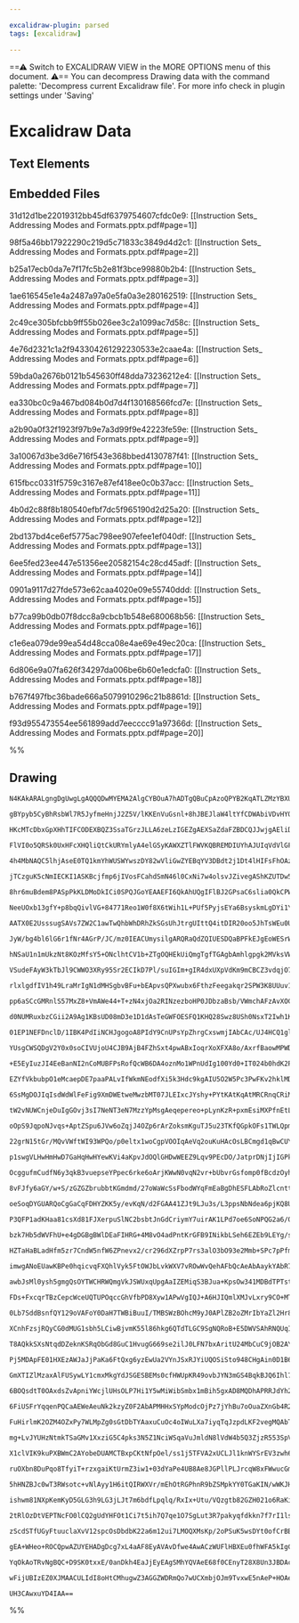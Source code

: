 ```yaml
---

excalidraw-plugin: parsed
tags: [excalidraw]

---
```

==⚠  Switch to EXCALIDRAW VIEW in the MORE OPTIONS menu of this document. ⚠== You can decompress Drawing data with the command palette: 'Decompress current Excalidraw file'. For more info check in plugin settings under 'Saving'


# Excalidraw Data

## Text Elements
## Embedded Files
31d12d1be22019312bb45df6379754607cfdc0e9: [[Instruction Sets_ Addressing Modes and Formats.pptx.pdf#page=1]]

98f5a46bb17922290c219d5c71833c3849d4d2c1: [[Instruction Sets_ Addressing Modes and Formats.pptx.pdf#page=2]]

b25a17ecb0da7e7f17fc5b2e81f3bce99880b2b4: [[Instruction Sets_ Addressing Modes and Formats.pptx.pdf#page=3]]

1ae616545e1e4a2487a97a0e5fa0a3e280162519: [[Instruction Sets_ Addressing Modes and Formats.pptx.pdf#page=4]]

2c49ce305bfcbb9ff55b026ee3c2a1099ac7d58c: [[Instruction Sets_ Addressing Modes and Formats.pptx.pdf#page=5]]

4e76d2321c1a2f943304261292230533e2caae4a: [[Instruction Sets_ Addressing Modes and Formats.pptx.pdf#page=6]]

59bda0a2676b0121b545630ff48dda73236212e4: [[Instruction Sets_ Addressing Modes and Formats.pptx.pdf#page=7]]

ea330bc0c9a467bd084b0d7d4f130168566fcd7e: [[Instruction Sets_ Addressing Modes and Formats.pptx.pdf#page=8]]

a2b90a0f32f1923f97b9e7a3d99f9e42223fe59e: [[Instruction Sets_ Addressing Modes and Formats.pptx.pdf#page=9]]

3a10067d3be3d6e716f543e368bbed4130787f41: [[Instruction Sets_ Addressing Modes and Formats.pptx.pdf#page=10]]

615fbcc0331f5759c3167e87ef418ee0c0b37acc: [[Instruction Sets_ Addressing Modes and Formats.pptx.pdf#page=11]]

4b0d2c88f8b180540efbf7dc5f965190d2d25a20: [[Instruction Sets_ Addressing Modes and Formats.pptx.pdf#page=12]]

2bd137bd4ce6ef5775ac798ee907efee1ef040df: [[Instruction Sets_ Addressing Modes and Formats.pptx.pdf#page=13]]

6ee5fed23ee447e51356ee20582154c28cd45adf: [[Instruction Sets_ Addressing Modes and Formats.pptx.pdf#page=14]]

0901a9117d27fde573e62caa4020e09e55740ddd: [[Instruction Sets_ Addressing Modes and Formats.pptx.pdf#page=15]]

b77ca99b0db07f8dcc8a9cbcb1b548e680068b56: [[Instruction Sets_ Addressing Modes and Formats.pptx.pdf#page=16]]

c1e6ea079de99ea54d48cca08e4ae69e49ec20ca: [[Instruction Sets_ Addressing Modes and Formats.pptx.pdf#page=17]]

6d806e9a07fa626f34297da006be6b60e1edcfa0: [[Instruction Sets_ Addressing Modes and Formats.pptx.pdf#page=18]]

b767f497fbc36bade666a5079910296c21b8861d: [[Instruction Sets_ Addressing Modes and Formats.pptx.pdf#page=19]]

f93d955473554ee561899add7eecccc91a97366d: [[Instruction Sets_ Addressing Modes and Formats.pptx.pdf#page=20]]

%%
## Drawing
```compressed-json
N4KAkARALgngDgUwgLgAQQQDwMYEMA2AlgCYBOuA7hADTgQBuCpAzoQPYB2KqATLZMzYBXUtiRoIACyhQ4zZAHoFAc0JRJQgEYA6bGwC2CgF7N6hbEcK4OCtptbErHALRY8RMpWdx8Q1TdIEfARcZgRmBShcZQUebQBGADYEmjoghH0EDihmbgBtcDBQMBKIEm4IYgBVAE4SAGUAKQBHVJLIWEQKwOwojmVgttLMbmcAdkSAVm0pgGYADjHZgAZZ

gBYpyb5CyBhRsbWl7R5JyfmeHnjJ2Z5V/lKKEnVuGsnl+8hJBEJlaW4ltYfCDWAbiVDvHYQZhQUhsADWCAAwmx8GxSBUAMTLbE4oaQTS4bBw5SwoQcYjI1HoiQw6zMOC4QLZPEQABmhHw+HqsEGEkkhI0gRZ0NhCIA6k9JNx4kCRfCENyYLz0IIPCzSb8OOFcmgZZC2AzsGo9rrsUDSeStcwdagOEJObKEAhiNxLpNEmMgYwWOwuGhtu0GExWJwA

HKcMTcDbxGpXHhTIFCODEXBQZ3SsaTGrzJLLA6zeLzIGEZgAEXSaZdaFZBDCQJJwjgAEliDaCu1IABZRpQcMAGRgQggOwAukDNMJyQBRYKZbJtseQogcOHcO0OpdsInptAwoQIIGs8iZFtr+34YvkrAVXDLYclAC+92KpXKEhgAAUOPoxfS1izOjBMp9GiJAgRGNBximGZrkWFZ1k2ANShNVBxkOWZjlOc43RuO5IUeYhnjQV4IUDL4fj+NAASBE

FlVI0o5QRSk0UxHFcXHQliQtCkURYmlyA4elGSyKAWXZTlFWVKQBREMDIUYhAJUIqVdVlGF5UkoDVXKc1hE1bVpSBA1CWNaUzUhbirRtdcL3kp0q1QA5EgTSFvRDP1eC9YNfXDDhI11GpZimHgbjGGpE2TVMd1QeJM2zXN80LYsywraKa3wOtIQbJMWzbHYux7ftB3vEpF0DCcyWIGcMhEhcgWXVc0Bs+qtwRBy9wPSEj1wE8HOarqOQQU8JALYh

4h4MbNAQC5lhjAseE0TQ1kmYhWUSWYwszDY82wVliGwZYEBqYV3DBdt2j1Dt4lHIFsFhOAzw3QNCCvCD0FweJhSiKAhBtCBEHJF7lBZbBfqgAxS1TXBuBfUpk1ZD9QIANUIBAKA/e6bVh0pglZUS0Ho8q2BkAxuEJ0pSAo/HHJqJDA3Bh60EScaPgp4morJ/KHx2bnH2fSE33QTsKCbABpKBsESAAxAD4CAno+lBFk3qg6Y5jg1YNlOOmIBQ5wPR

jTCzguK5cNmIECKI1ASKBcjfmp6jIVosFCahdSmN46l0CxNi7w4olsvJZivegAShKZUTDw5LkeSA/lsEFOTAwUpSrcuhj3YVWOKm0l1dL8SQrMM/VDVM01XcsgymvPR1opqV5zi8n1OFdJv3N8/zrZqNZ5kSHNPUhJMU0rDMsxzRI8zWAsiwFlLghH6ta06wNsubVt8nyiAOAAFT7AArGAqgALXmEqwDK0oKunWdavyC/IAax7bMDVFt3a0h90PY

8hr6muBdem8PASpPkKLDMoDkICi0SPQJGoYEAAEFI6QkAhUQgIFlBJ2GPsaC6slia0QkCPWBsahG2wqbW45t8KSheG8W23x7b/HWDRfodE1KiiRJ7VivsWQEgDtxYOFRaSCQZBHMS0dNIVHjonL67DU4qRimwjS2cJC53VHpQuVcFElxMrAMyFdJzECLtXJ6DF7L/GWM5AegY3K+lbq5byYYIxglOIcCxhxwqD0igvGKcVx6T2nslcs880pL3rKS

NeeUOxb13gfY+p8bqQivlVG+84771Reo1W0f8X6tWih1L+PUf5PyjsEYa6BsyskmLgDYi1Yq0wuDUZY2BLg1GIJMbAYxCyzFmNgBYaxWlrGIDwbAn1ZSnQ3ldVm112j3wgHdA0xT/7EGvBIXAswvqpl+hUAGjh+ggzBhDKGMNN7w0RhglGaMMYGixvlB+CA8Zk1ZviYm4N9CPNuRASmDCqK0yedABZTMWYfNhN9F2XMeaFBASUMBgsIBVGWAAeTh

AATX0E2UsssugSAVs7ZW2C1awTwQhbWhDRhZkSGsUhJtrgUIttQ4itDIR20oo5JhTsWEu0UR7KkXC2I8M4oHHiPL+J0hESJMREllHoCkbJGR8o5HF2TpnCRKiUQ6QsuooxWjAzGSNLo8u+dLSaP6snMxupOnmWsQ4jy8RliAnsc3DgHcwQrDCvXWYgUIrD2irFMeSQYx5hqIkQJqUHLpUyivcJuUJmBibLgREMBGhjFLG8hJRNKrVTnDkNJS4MmL

JyW/bg4bl6lG6r1fNr4AGrP/JC/mz0IEACUmysilgARQRaQdZQIUESDQaBPFkEJgEoWESrWWxSWQXJZSk4xscK0qocpGhrtmUOzZYGXFBMuUcOFd7X2ftEkCv4ZwkVwjhLMhKTHJUccZJCi3Qq1S8llVSqhGqvOGqC5avTpAXVZcYqWrZpVLVJrTHRQ9BtGeVrHVmXtZB9uTiozLG7naj1HjAxDyig5X18VmaNLCsG2eQSEDeOLWExs0a0DnVKHG

hNSaU1n1mUkzNt8KOzMfsY5+ONclhtCV1b+ZTgOQHEkUiQmgTgfTGAgbAmhlgpgk2MVksVWTYEmKJhAOZWSzE0GIeu8x5jLFE0tE6BAzr5S/WAaZpVbr3QrZAF6yy3rAkmBsn6f0dlA32dCQ5URjlRNOcjVG6NMY+aibjam5NnkkzeZu4FVN/i/I+QzbgzM6Zs1BZzDsvNHy1tAQLCB8wAASH5MD6EIPl4G3a5bdEk4rQY4F8UwRHfBMdOs9ZbFt

VSudeFAyW3kTbJl9CWWO3XRy95Sr2ECIkD7Pl/suIGIm+gIR4dxUXpVdKm9mCBCZ3vdqjO7DVsvrVPnfS1pFWlB/fqv9+jAPGuySBhyIU9P4dg7Y/0bcfLweIkFGMFDKFoa8T63xCUp5JQI6GotPHI1kfXhRzefYpbLDgIkKchx6PjgMUx1JLH0krhsxAV+bVuD5N44U/jt3bNVveokYBdbXyNpgGwNYyLERSyQfTSrvb0EbYgCrIdDWNbEvHZCV

rlxlgdfIV1h49LraMrIgN1dMHSgbvBFu+bEApvsQPXwubx6FthzFeegakqr2SPW3K8UUuv1uz28+1RR2NEnYfTq0uF3bVXaNQ7rJJiBBmt4D3D0b2W6vYdXBvyYJ4hrB4GMGagavUYdHth/xIPnpzyIyEjKJbICr3I6gSjkA4cI6RyjtNl90cpOzVj3NOP2MtULbuD+Ge2R8d/l7tkg0ykQHiLgBAzMpjLQQPEBAaxcA8B7mMXANQx+HUmDWZYaz

pp6aSCcGMRnlS57MxZ8+VmAWe44+T+zN4xjOa2RINzezboHP0JDbzaBsb/VWmchAFzAvXOCy/e5YW/kTki6NqJXzBvxY7A6G32Sz+RBQ5gJnBXaEyyhSKFywqHiGUG3k0ARXmD3lXAqyxXQBxRGzq0HRwUJSawISF1GDWGWmmBnTIRpQl0gB6yXToViyojXUVxG2izG3lFV3V2xH5S10qlV0W311Z1LXEWfRlVvUfVkQty3X21t3fWOxtEt3OxQl

d0NUMRuxbzCGii2A9Ag1KBsUD08mD3e1D1dAsTeGWFOESFQ1KHQ28Swz8USh0NsxT2Iwh1KCz2hxz03jYHmH0HwF7DhBrRmTRwzTLzqkr0yQEzxy40J3rwKXLWryWRWXeniT5hy3rQqEwEmA/EkFFgAA0G1GhMUgI+0MEB1UJedcFCCSViDIJSDTgxcqDftJdF0GVl05dGEFdIAldXYFIOC91uDZteCddQ5RUz1BDBNhDjc+RTc71JDxClEpiVRX

01EP1NEFDnclD/1IBK4PdIiNCHJgogoA8PIdY9CnUPsYpZhrgCxswmjIAbCAc/UJ4HCQ1gluN09SMcoPDc8IBvDfD/DAjLNElS8apMcc9WM80EiC0Cc69P5id4id8SlhN0Bhl+kxAVgVMlNFoahWRKkVNlh4wnQekeAPpEMahCQxg2l5hsAV8TNJlTNi9IB5lGZETEiHNx8j9XMshdlytIRQZPNL8jkb8Tl79/NLkgthTAC8d38f8iZv9WDf8GCa

YUsgCWSQDgV2Y0x0soCIVUjoU4CJB9AjB4FZhSxt4pwABxIoqrXoXFXA8o/AxrfBaowMPWDaWaBo3CeMOlFo6XNopUobZgpWBUzbcbYYzg/dcqQ9bXHdEY09URFbEQmY+Y83X0y3BSaQ5Yu3T9IyDYvRFQoDMnKEH3euagoMKDIPZ7RxYw/0eIcaDaMYc4SYWPWwwHZ44HRwsoZwtPCNNwqNb4zeQgXIrI/LKoOs1HYEkI0E8vcE7HCIos/HPJWI

+E5EyIuzJI4EeBanNI2nCoMUBFPsRofQcWB6DA4oznMo1WPnUdIg100Yd0+IT024b0hdK2PrWXAMpgrolg5XFM7dPiXdbhGbQVPgvXMYiVS9KSUQrnFOOYtghETMw7WQ+3eQ3MnRTYt3VQ3Yos/Y7geYFYJPXQ61OxKs84msmKWMXTHTRYFsx4hPF40HN48HD4rKfsyJZ6Ycj8Uc8cxkiARjUInNF+SE1k6EpcuEwMMtVcosoTdvNYBACYIZG4eI

EZYfVkbubpO1eMcaepDE7paaPALvIfWkmNEodfXi5k3Hdc9kgAIU5O2W5Pc3PwFKv2hklMDD83OQCyuTkFfxxhlJDJL3lN/KlL/wdgAKiUS0BRVM+U1LBQy11LABgJhQgXWHoD3kRA4EaG3mtOxWqztMhB50dP52awnVQh4G7jGCfIJKe2aLfJl1KBXQ6OYWDOCt23YPDP6OAqPVjP4PAsTMWOkgTllVmLTKkJtyzOQpzO0T1QwoLLUN32LOinjH

6SsMgDOJIqIsdWdWlFeFig9XmDWEtweMwzbMT07JLEIxcJYshy+PYtKAtKqAtMRCRnqCRiMAnPTWvmnLCKEqrxEs41r1QCJwkqb0sop2BERG3P1PSIkFZGaCMARSlmwGsqpzPNQQvPtKvMqOdMFzvMgnKsOCqpfO6yl3fIavaMYM6OBB/J6Mzj6KAs10GKDmGN6oTMN0guvSGrEPgsUjgraoQvGqQsDA1BQtO2/TzINXfXd2shwpLI2hclIo2rWu

tW2vNUWCnjeDuIgGOvj3sI7NeNT3eN7MzzYpMsgAeqepereo+pLynKzR+pxmEsiMXPfnEtLVBqhKENKQgSzE0BTFn3jAmGk3GniE0EmGWnWmWFxJ7mIFkxuCCkuB4EH2Mph3pKunMus09r3w3NwAxTUk2S5MBjPz5Ivxct8rvwRjFOfx8rcrfweQCoi1eVlIpgDPCvpmAKBRCtiu1Kyx1L1NgJhpROHI4HwBQORRyqwLypwIKvq2xoFxa1GBaTiA

oOpS9JqpoNJvqs+AptZSpu6JVw6oZqjJ4OZp6rArZoksmKguTJ5u23TKfQGpkOFs1TWLQpmvzKlqwplvUJ9xOCnipvWsrM2pD07iSHmDOG+wn1opOqeLOoNquuNogHcLusgEmD3kwHqGUE7CYBtueTtuY1nPCNxxdpiLdsEw9v+uzvZKnChoHt3JpCRkwHLFLFICqAnuAn7UxoqIIJxoXvxu+yJvXogFoNaPoO+V3uatYT/Ppum0ZpApZvPuW3Zv

22grN15tGr/MQvVWftWI93WPQo/p0eltx1woCgpVOOIqAeVq2ouKuHAcOsLBCmgd1qBwCUYsNuYsQeQbNogDQYwawZwd4v4u+sEsdr+uduiNhIb0ktJxbxkogRCA0q0yaXJI2DGD9uWAOuk2IEpLWAUwIr7ndESCUxyZgvGVTouimQzu3zXPBtwBlnzpc3sqLt5MDH5NeTLtrsgA8sfy8olNQGxjuXrtarlKbobs+VbuisitQHVK7rSwgPir7sSp

p1swgVLHwHmHwD7GaHqHwHYewKVi4aKpvJdOQlGHDwWEEZ9Lqv9PEcDO/JatprDNjIjIGPkbPtGIvq9o5pNy5pgq2z5tDIWKkifoAzkLFt+Ilsuzmuwp/uijGEbIJOOKVvLJAbDz7j7kj0aWbM8W9Rgfov1vcYQYb28YqdKGstbQoHoDgClhgDvCCZBPttCYfidoXMiaBuXJBpJ2bwWqspvCtOy2hvoZRPwEkDgAoG3nqBGDRo504ZnrwOHWKtvL

OcggufmCudfN6y3qkB3vuepseYPpec6rke6oArjKWwN0vqN2vr+bUbvrGsfomp0fBcdzOyheUM/sLLhYOMSAuE7MAYMNItVtQEWGzDtT7isWsP+3xb1rceT0up7JJdNrJcgApapZpbpdwb4sZYIbyAhPCbZcBuBvdu5dx3icAU0EaVvA0x4AU1plmDUvSZqHkrWWIHrjUsHwuBClZAQCzDKeMzNrMqCL5MzsobKDqfyzspPwcuLradLqFIGZFMrs

8vFJfy6aGY/w+S/zGZGZbrubbtKGmdmd/27oWaWcSsFbodWYqFmEaBgDhESFLAbRoZlcnttOnsDEKsVZOdxpVdQj7gwhXs62Jtqq1ducGy/P1akZ5pkY12PqZqFTNdZqUatZ+emNtZGrTgdZBadbBdFtdfFoMclqMa/pMblsTuRasdRaMM7kOvDpChuFWu1ujZcfbLjdfG7KNqTahxQYgH6XoAoHDzFHRAZfwbBLzbnOIfZeLfIdLazvHf31WSbF

oeSoqDYGUARQoCgGaCqFDHYZKK5y/evKqN/d2FGAA41ZJt9LJu3s/L3ppsNbNdea6pjKQ8Ucte+ZUZvv5vUaw80cFu0bw6mqdyI+hc9fmtrgcm7gj1dgDYsZsfIsLFIMsMj3wucfNVgYYvjbB0Xmur7J458f48E7WGE6zeCaZYr1+vnJbxIaibiKkribbxStJIsUpM0wQFmGIESHkqSEqSng677kWmdEOtdUWFZEOpTs8LToumqZZNqcU/ekKMae

P3QFP1adKHaa81csXd81FJXerpuSlNC2bsbtJnGdCriymY7uirAK1LPd7oe6SoNPQG2a6/0AtOYCc1fc+SnsOflYdO/ZM74cclFwOEOoRYOo9AnyOM1boP6zs8kc5WkcPtkfg/ebc8+ZQ886TIw7/Ptf88daFqC9fumt/Q9ZI69YWtMZpnmEaUo8DeAZo7D0aW6UODa3S58Uy8Jey6Yty68eTam8DCqCnFFgoBqE7GsrYDK5zfE/zeq4Wtq45bIc

bzk7Hb5dWVFhU+e4gDGBgBWlDEaFIHRG+4M8vO4adPntKrGFB9INikbLSeh6EZEb9LEYg/s4NeR6NaPsvmjKGI+fjKx4mOtc5ukUw/kXvut0J8C+2Jfr0bfrJ62Jiuu1hap59yCizEtzi+OODcsK2CWD00jfuJY4y4JfY6cITa48+IiR8eF9F/F8l+l7E5nIk6Ifk8V5k5V4RMiPLYkGZmny0wOm6XiEqTil6SSAk0WHuUOvmCdCaX0w2kJBpLGQ

HZTaHaBLadHfm5zr7CndW5nfW6ZPnevx2/cr296dXZrpP7rs3alO3bO93e2Mmb+SPc7pPfmfBEgMe5WfAQqCMClibEGTzAPwmvb7gc1qz/csaPDS3jURDYj5tAYPO3pD02hU1neNnHVgj3ZQe8YOKPODj7xPqIcQ4yHDzkHzQ5rZcet9QFlbmBZaRcOMfXRqhVJ4u5E+Oxb+qn2ijy0eA/rSxgz2sZosks6tXuJmC1o60S+sbQiuXxy6oASMrFAr

imwgANoEUawKBPe0hqicvqFXQhlVyk5FtOWJbLvkWXV7vROwWvQehAFbQcAeAbAaykYAbR7ATeGNCAebyVanMzOaAc4JSgQEQ8HeBwa5mB1d7y5EespKgdyic7Gs0eprQge53GKt5g+vzUPnj0oEZkAub6Z1vhx2yEd36xHADMY3k7U9dMkwK4PT3i58CmYmTEfFcBjAc87CrjcQV2Qr6eNuOt1HxgoKUGJAVBjfdQbmzl7aCYSSvaJhQ275NcKg

awbJsMl0ysh5gmgQsOYTWCHRWQmgVkJSWUxqUpgAaIZEMiqS3BJua+KpsOw341MDBdTPTst0Lo8kPMHTBdrfh6ZP5vKh3ELP5Qf7Zsgq4WCZvuyu5qlX+z9d/ssE/4Xt+6qnETJgFyKIhlAFAfLP+FAG/dwBn7WelAJKowCrgYUeAbby8FQ8fBsPURvDzuaQd96nvUId73xC+9T6GPAPsQJiGkDBq8QigRox5paMUhxPOPowNmrhcU+kXbgEUwuB

FDs+FxcqrTBzCepcWceUQTUPOqccGhVfbPD8Xyw1APwVgIQJ+A6HJIQmlXMJvLxry9CO+MTHlpeAW7AgEUJg4Vr43mAUAdOkgRIFL3sFysYRCrYzrw1KqIiSEng+3miJQGb1wOAQzAdBx86wcuCLnP3iSItbRDxIFI1RmHwhZJCo+9IugS63SGQtQu5PbIaR1yE+5zgDZLkYYWrKgMXEYUTgYcCqGnUsuHHeoXz0aHV85B0o2UbgHlEfhFRGOZvt

0Lb7SddBsnfQY129oVAFoY0DaH7TWBiBuuI/TMBSWzBOhcM9yJ0APlZB2oZMrIbYaZl2Hr8Num/Q4bqNwA1iThzTM4U5QuHH8rhZ/G4f00GbSlhmLwu/lFkeEXcfk7wpLJ8NSzgEP+izL/juWvbYoxgTYbePAnmCtpUayCdnG+xqyGdYRFveEXjV4DdIMITopARPldHWdtWjVSmoEJDLBD/yIcZzia1c6RDMeZI4MV53IE+d8etI5ISsRjH6NMhY

XCnhFzsjRQyCG0dMUG1sbh5LCiwBjvmK55l86hkg6QTdTLGC9SgNQRoB+E5DWVSAhRNQUqI0Et8tBjYnQcry1Fg0VxraA0c+PQDWVt4+AbeE2HiCdhT4lo0okc0B52iYBDHcCSiOdHIDfBcPD8tiPd5eigWIQlCWELwEIdQKmEoMVfRD7DUEhNInznSKIlpCSJCfTCpTzZFoAPUEwLgRWR4HUdMxzPUgmFDeCnAWJpfWoRdQ4muETasgniZAD4kC

T8AQkkSXsNtqdDZeknKSRqObGd8GuC1HvugG669se2ilJ0LFN7bxAritU24MbCuC9jOB2AYgMtFwCrRZx03UyrNzkk50G0u/f6Pv3OFbdy61wvpmuyv5+Vjxn+F5PfxeEXjlSz/a7qAVPb3jz20Bb/rChgA8ALS+WfQMwFyIgCfxmBH7u+z+7WiAeto6ASBJWC6ZkR4PUyVBPMmYjLJbvBCSMyQk+jIyjk9HhhNJGuTYh6HKkXhMSEP0cORPaMX5

Pj5MDApFE01HXEzAWJaJjPaKa6FtQxg6yzEwUa2VYnJSxRJYiUQOSiSto948CHgAin0D1B6WBUvBkVPrElSx27fcqbJPk6GDgQ9QRST/1WRVBCAzQJGFUGaDoFrp55K0VghtFz1gJf7V6eqwgneDoJNzfwU1U9FI9sBXvVHiDIiGCIohEFHCdDNsm+dw+2HGgQjKT7ETkZzI8iayMokOQriemcKe5BRZnFg2LU5LhVSuKJSxBoo4sVILSlIMBePx

GmXTIZlMzaxAlFUSywLY1cmxMkgYdJSGESBEMs0cfHWUpKR49ovbJYN3mGS4BqkBJQ6Ihl7aTADgMmWOoNMqYMkWZcyJcS3j5m4Bsq646di02mmCkdxS7B/PuIWmHjju4zU8Sd1eH/4rxUVHad8N+EHSnxQs9AMoCPiJBxW+gXIsp0hF3ToRcsx6QrOVauDUAfSOIKrJdHfSXeWIv6drKCG9EcBvotCf6LBmBiTZOPM2UhPwneTCJ2ZEniF1IkJi

6BOQsdtT0OAxdsZvApniYWcjlUHsOLP7Hi1Y5wMiWibSmbx1mBih5gxAD8MQDhAPRRJdYh2gnLVGbhpJ/Q1Xlv3ZJsNL2AI9AMiiqC5F6guAQgApn04OCHpkAoCfvN1jcAj570xAWrLPloC4JEjK+YhJvl6zcBhI/Ac5PBnPyBqoYzyX5wImRjfJwXN1vGOYEGIgpzs10CsGcigKopZFTuInTAb9JMwAckUfAyQUyCmhcg1BegswXYLY5yozQaqJ

6FiUSFrYqqenPQCaAEWeAeuNk2kzyZ0F2AbAPMHHxSYpModcOjPz7jYhBu7oOuaZXnGb4R2BwluXUyRgTS1u3czpotIrr9z5pl/IeQ8JPGrSzx60p/glm2kakZ5D4v4cs3nmwo+w+WegFUG3gWllgYofZlCIAnyy4RHClCMtCDQ8LURm0fhbBN1Y4iHOeI+yQSL4pEiCBRslyTIptavzYKXk82T5K/mMif5AUmFqwOCmoB3Q5hQvvos9kq0eR40B

FuHirlmK2OZM4OZxPy7WLMpZg0sGtDbTYAaxuCuOc4oIWuLXa7iyqTqJzpdLKF2vegMQAbTrQoAmAGcTpN6W7z+lLgzhWgCGXJAT5YyjEefN+kejhsWA70bfOBkSKnJCjZZf1VWUeTqRCij+Uou2UMDdlKM/ZWRyWrRg9FXs2xhHkOpBo6yR1YvpzySlBzUpeXdKS8ojnvLpYraL5Y4vEkNjOZycoFbE08XtiJAIybvCEEDTLJ64IQcOr1OpJ4BM

mg+LvJYUHzNtmkTSaGMv1XxziG5C4pks3N5Z1NciWSqaVuJmldN8lVdW4b5Q3ZjzR553SpVKRf43ddpPwupXPKFZKSIAH4PeM0FLBVRmglq6WTaX/Fm9jmQPUqtcAKEjLPppy1ARMowH4qbJgMolW80Nknon5FK9ydzRhkbKkJWyyat/NUW/z1FyfA5VopCnjQ9M7Ki5eRUToep1gGJO5Qgp54eMKZVi7iT8Q/DwJMA8CZnJMHeo/KnFEklxaVLc

X1clVIK9kuPXBWmC2AYobeDUAMCTBxpCKtNfpOel/ss1j5TFVA2xUCLJl1knWYSrEV3zwh6EpZdIqrVxCqVtamlZss/mNqdlzavZSyPbXozMMiGYoS9kikcrEudHeuAcBorEy6KgcixZXwnWSjN4062dfOsXWNzyuXQjmRE2IUbrtRhuZEhAESDEBHsR0W8PJlwC+tim6wcqpSVvAWIpoiQTQBPH7zOhdot4RJeZmSWzILKvMupkfBdVdy3VPc7b

ruOXbn8DuPqo8TfyiT+rzxgaiKtUrmZ3iw1+03dYaPe4UB8Ae8JGPllPLJrcqW8xFWwucGmdUVMzW1NMFvV5q3Rms+CcIoBmiL8R+sklaDM/WVrlGL839ebPfkAa6VQGhlSBqZVgaWVUXZDKcqz4ZiDFYeeKQxKnjCD+V1Q+5UKt54hyRVYcjKT8VICJprKtLOEJ9CXWyriNhbMqSnNIXLic60MfTVGrYBSwG0+gGoPAj2jMLZZkAIznvJRUoRmY

5hHNZBJc0wT3RWsotc+vNlAyy1H6itQIRWXVr/mEhOtRGPhnR9bZSMpkYY0TGaKIN/wWKJHh7UJdQGJwZyLpluCnKRBAqtDYgow1cSsNv+ErWVoq0EaZe7M1vvKtI0rlN1FG9vD4o9DjcJ88w3pFxv6nd5nIuAN4G6ltTlVEgzSUOrpmZhRioQ5TTKWvxSX7C5uDW9kpoEk2biS6zlS4X3K9UHiPkw8x4WpoqVvCtpHwkNbUr03/DtezQXqa2mUD

ishwm81NXpKemKyD5GLG3h9LG3jLJt7m6bdfLpqlq/RxIx+Utu/VQzgtb82GZH021o6RaKijIaBsdnga7seMg4Alu4HQbcZuoX1mcCuJ2o+VcC4UdlvQ3ijMNVMwMH2GUCIgeATYKYeskq1EbvtJG2rYqvI3PQ6mNJZrQvIgD5YpwCASQJ2GYBVA3kZ6vnQNrs1Dbe4wu3hWiLF1uahFkukRdLtfXEr5lkislV+sC2yLvOIW1XdQJzi0DttWuuMS

2tRlOzDtVEPTNcFO0lCQ2gUdYHFOt1Ci7t5ih7Q7qe1O7SgLut3R7pakyqfdkkn7f7rI1lsvFbIQKG22zFXFw6Tod0IWHrj9TSmkmEJdgFjDj4lgzkNHcwAx07DbV2OxcWksdUrjT930FbpNKk3E7txsmsnft29XrtlNfqspWPI2k5j6d14xnTptnmh7YU74v2simspTgC9PaBbFgGiEqx4wouJPUIz1i7UZgCLSwp0ioInAz5nZQRXgY81PN2qL

zScdSTfUGyFtuuclaXvV12spcOsDbdbK22a6m12ui7LMOQXMsKp/2oPSuK5wsDYt0ofCrBBWCHV6eWtODaA0Cj59LtTHFKblo76EawSkRW7XYVIL1s8E1WpOYDSeUdAEDFQdUJQG3iGGJAYkTgFAHqCEAjAYIW4IeEsNSweoHIFCDAsPYIH4ERAZQB5G/1NwoA5gAgJ4Z+A+HEst0Swwwq1CkA+DZ2L5C9AICmHMA1MCACyCrHgwG04QGw2CA77L

gEA+WHeo+ROCQpwAZUYEHADgDcg7xL4aAF8EyAVAvDfwe4AwACzWUFlHBXEu0fhWFA5kIgCOE2DTCMy89TncgwdGBndGjeIkPoxkBaNF7/eAWjbj0YmP9GpYbk6vUTzGO9H+j3INbVbCQjrHFjGQLY1XtVRrHQY4x7IJMf0ANpY+kWvY+cf6MIooWXBro6cY2MZApYjh5w/gFcONGXj+x/QO8eyDWHbDJhH4wsbuMZAEjUAII94bqMylQTZxqABc

YqOkAoTRvNgBQC+D9SK0txxE/0anDkh4EaJjEyEAgSMhYQVAeE68f0CEnyT28X8Un3JBDAcTFxqWN/CuPKhgM6O2EJyGdW6gCwlVPDHgjt4FCTtXRs/dyfwDj1dQPcdVl2qzDYhbU6wBKV0aMBsB7+YCegAQH3Bkx4Bl7Zk/0auNtrugBiJkySAaCZGQTXRs08QG5AIAWSbhsOSQE7BsBlk+J3AJoGCCPaTaJAebGAkl74AIEpAZQASAAAUlwT0L

wFijUBIzEZ0XJMAACULIdI8oHtCMhugwZ3AGGZWDRmQo7wUCXmbjOJm9TvxwE5nAeP+HOAeuiqekavCUw9ktdDABwHdOenSGDebAEQBZId8mztRurvqCEBQAcjrZoECBFIAIhSAoYQpEOchAjmxzbpj024r1N2A941WZgPUCbNwBnTrpps/Oa9PAheghARgNvDVN7MGzcB4ssEH3MtxpNdJzAn7ssUg0DA9QdIJeY8j6G8coQKE/ucPPHmn4RRhp

UH3CAwxuYD4IAA==
```
%%